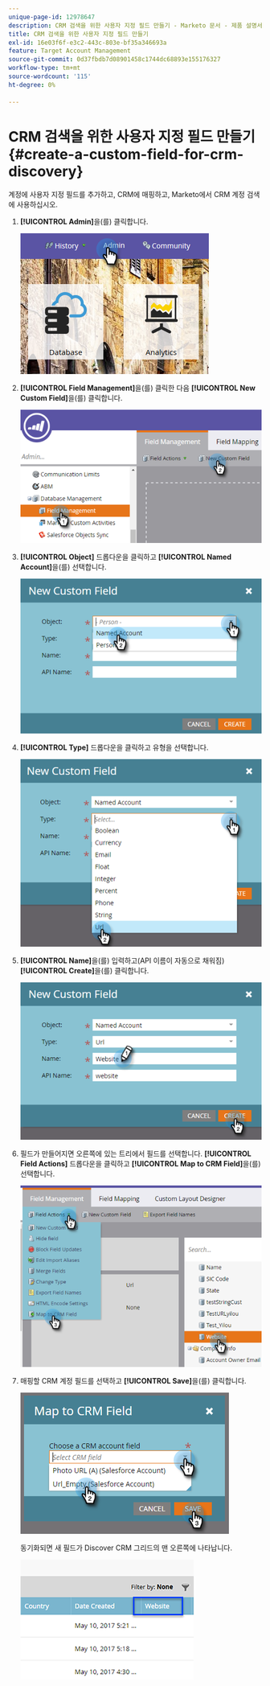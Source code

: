 ```yaml
---
unique-page-id: 12978647
description: CRM 검색을 위한 사용자 지정 필드 만들기 - Marketo 문서 - 제품 설명서
title: CRM 검색을 위한 사용자 지정 필드 만들기
exl-id: 16e03f6f-e3c2-443c-803e-bf35a346693a
feature: Target Account Management
source-git-commit: 0d37fbdb7d08901458c1744dc68893e155176327
workflow-type: tm+mt
source-wordcount: '115'
ht-degree: 0%

---
```


# CRM 검색을 위한 사용자 지정 필드 만들기 {#create-a-custom-field-for-crm-discovery}

계정에 사용자 지정 필드를 추가하고, CRM에 매핑하고, Marketo에서 CRM 계정 검색에 사용하십시오.

1. **[!UICONTROL Admin]**&#x200B;을(를) 클릭합니다.

   ![](assets/admin.png)

1. **[!UICONTROL Field Management]**&#x200B;을(를) 클릭한 다음 **[!UICONTROL New Custom Field]**&#x200B;을(를) 클릭합니다.

   ![](assets/two-4.png)

1. **[!UICONTROL Object]** 드롭다운을 클릭하고 **[!UICONTROL Named Account]**&#x200B;을(를) 선택합니다.

   ![](assets/three-3.png)

1. **[!UICONTROL Type]** 드롭다운을 클릭하고 유형을 선택합니다.

   ![](assets/four-3.png)

1. **[!UICONTROL Name]**&#x200B;을(를) 입력하고(API 이름이 자동으로 채워짐) **[!UICONTROL Create]**&#x200B;을(를) 클릭합니다.

   ![](assets/five-3.png)

1. 필드가 만들어지면 오른쪽에 있는 트리에서 필드를 선택합니다. **[!UICONTROL Field Actions]** 드롭다운을 클릭하고 **[!UICONTROL Map to CRM Field]**&#x200B;을(를) 선택합니다.

   ![](assets/six-2.png)

1. 매핑할 CRM 계정 필드를 선택하고 **[!UICONTROL Save]**&#x200B;을(를) 클릭합니다.

   ![](assets/seven-1.png)

   동기화되면 새 필드가 Discover CRM 그리드의 맨 오른쪽에 나타납니다.

   ![](assets/eight.png)
